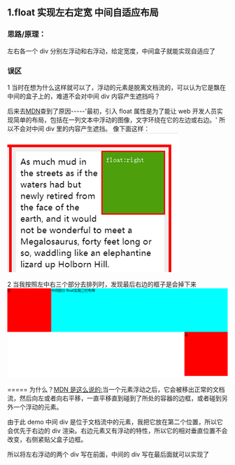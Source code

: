 ## 1.float 实现左右定宽 中间自适应布局

### 思路/原理：

左右各一个 div 分别左浮动和右浮动，给定宽度，中间盒子就能实现自适应了

### 误区

1 当时在想为什么这样就可以了，浮动的元素是脱离文档流的，可以认为它是飘在中间的盒子上的，难道不会对中间 div 内容产生遮挡吗？

后来去[MDN](https://developer.mozilla.org/zh-CN/docs/CSS/float)查到了原因-----'最初，引入 float 属性是为了能让 web 开发人员实现简单的布局，包括在一列文本中浮动的图像，文字环绕在它的左边或右边。' 所以不会对中间 div 里的内容产生遮挡。
像下面这样：
![](./img/k1.png)

2 当我按照左中右三个部分去排列时，发现最后右边的框子是会掉下来
![](./img/drop.png)

===== 为什么？[MDN 是这么说的:](https://developer.mozilla.org/zh-CN/docs/CSS/float)当一个元素浮动之后，它会被移出正常的文档流，然后向左或者向右平移，一直平移直到碰到了所处的容器的边框，或者碰到另外一个浮动的元素。

由于此 demo 中间 div 是位于文档流中的元素，我把它放在第二个位置，所以它会优先于右边的 div 渲染。右边元素又有浮动的特性，所以它的相对垂直位置不会改变，右侧紧贴父盒子边框。

所以将左右浮动的两个 div 写在前面，中间的 div 写在最后面就可以实现了
